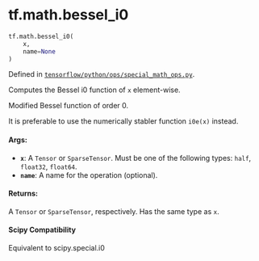 <div itemscope itemtype="http://developers.google.com/ReferenceObject">
<meta itemprop="name" content="tf.math.bessel_i0" />
<meta itemprop="path" content="Stable" />
</div>

# tf.math.bessel_i0

``` python
tf.math.bessel_i0(
    x,
    name=None
)
```



Defined in [`tensorflow/python/ops/special_math_ops.py`](https://www.tensorflow.org/code/tensorflow/python/ops/special_math_ops.py).

Computes the Bessel i0 function of `x` element-wise.

Modified Bessel function of order 0.

It is preferable to use the numerically stabler function `i0e(x)` instead.

#### Args:

* <b>`x`</b>: A `Tensor` or `SparseTensor`. Must be one of the following types: `half`,
    `float32`, `float64`.
* <b>`name`</b>: A name for the operation (optional).


#### Returns:

A `Tensor` or `SparseTensor`, respectively. Has the same type as `x`.



#### Scipy Compatibility
Equivalent to scipy.special.i0

